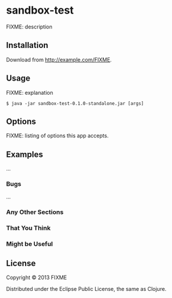 # sandbox-test

FIXME: description

## Installation

Download from http://example.com/FIXME.

## Usage

FIXME: explanation

    $ java -jar sandbox-test-0.1.0-standalone.jar [args]

## Options

FIXME: listing of options this app accepts.

## Examples

...

### Bugs

...

### Any Other Sections
### That You Think
### Might be Useful

## License

Copyright © 2013 FIXME

Distributed under the Eclipse Public License, the same as Clojure.
